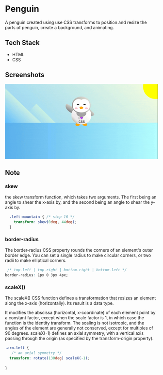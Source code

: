 # Penguin

A penguin created using use CSS transforms to position and resize the parts of penguin, create a background, and animating.

## Tech Stack
- HTML
- CSS


## Screenshots
![Screenshot](../assets/images/screenshots/penguin.gif)

## Note
### skew
 the skew transform function, which takes two arguments. The first being an angle to shear the x-axis by, and the second being an angle to shear the y-axis by.

 
```CSS
  .left-mountain { /* step 16 */
    transform: skew(0deg, 44deg);
  }
```

### border-radius
 The border-radius CSS property rounds the corners of an element's outer border edge. You can set a single radius to make circular corners, or two radii to make elliptical corners.


```CSS
 /* top-left | top-right | bottom-right | bottom-left */
border-radius: 1px 0 3px 4px;
```



### scaleX()
The scaleX() CSS function defines a transformation that resizes an element along the x-axis (horizontally). Its result is a <transform-function> data type.

It modifies the abscissa (horizontal, x-coordinate) of each element point by a constant factor, except when the scale factor is 1, in which case the function is the identity transform. The scaling is not isotropic, and the angles of the element are generally not conserved, except for multiples of 90 degrees. scaleX(-1) defines an axial symmetry, with a vertical axis passing through the origin (as specified by the transform-origin property).

```CSS
.arm.left {
   /* an axial symmetry */
  transform: rotate(130deg) scaleX(-1);

}
```